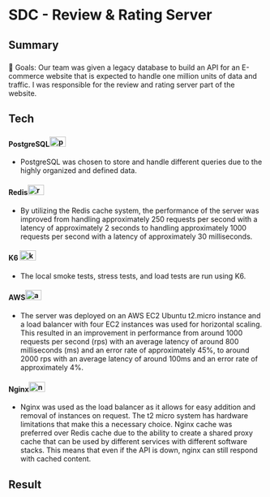 <h1 align="left">SDC - Review & Rating Server</h1>

###

<h2 align="left">Summary</h2>

###

<p align="left">🎯 Goals: Our team was given a legacy database to build an API for an E-commerce website that is expected to handle one million units of data and traffic. I was responsible for the review and rating server part of the website.</p>

###

<h2 align="left">Tech</h2>

###

<div align="left">
 <h4>PostgreSQL<span><img src="https://cdn.jsdelivr.net/gh/devicons/devicon/icons/postgresql/postgresql-original.svg" height="20" width="32" alt="postgresql logo" /></span></h3>
</div>

- <p align="left">PostgreSQL was chosen to store and handle different queries due to the highly organized and defined data.</p>

<div align="left">
 <h4>Redis<span><img src="https://cdn.jsdelivr.net/gh/devicons/devicon/icons/redis/redis-original.svg" height="20" width="32" alt="redis logo"  /></span></h3>
</div>

- <p align="left">By utilizing the Redis cache system, the performance of the server was improved from handling approximately 250 requests per second with a latency of approximately 2 seconds to handling approximately 1000 requests per second with a latency of approximately 30 milliseconds.</p>

<div align="left">
 <h4>K6 <span><img src="https://user-images.githubusercontent.com/20960197/227672921-c058aa0d-0ac6-40e5-96e5-932eb29ddfec.png" height="20" width="32" alt="k6 logo" /></span></h3>
</div>

- <p align="left">The local smoke tests, stress tests, and load tests are run using K6.</p>

<div align="left">
 <h4>AWS<span><img src="https://cdn.jsdelivr.net/gh/devicons/devicon/icons/amazonwebservices/amazonwebservices-original.svg" height="20" width="32" alt="amazonwebservices logo" /></span></h3>
</div>

- <p align="left">The server was deployed on an AWS EC2 Ubuntu t2.micro instance and a load balancer with four EC2 instances was used for horizontal scaling. This resulted in an improvement in performance from around 1000 requests per second (rps) with an average latency of around 800 milliseconds (ms) and an error rate of approximately 45%, to around 2000 rps with an average latency of around 100ms and an error rate of approximately 4%.</p>

<div align="left">
 <h4>Nginx<span><img src="https://cdn.jsdelivr.net/gh/devicons/devicon/icons/nginx/nginx-original.svg" height="20" width="32" alt="nginx logo" /></span></h3>
</div>

- <p align="left">Nginx was used as the load balancer as it allows for easy addition and removal of instances on request. The t2 micro system has hardware limitations that make this a necessary choice. Nginx cache was preferred over Redis cache due to the ability to create a shared proxy cache that can be used by different services with different software stacks. This means that even if the API is down, nginx can still respond with cached content.</p>
###

<h2 align="left">Result</h2>

###

